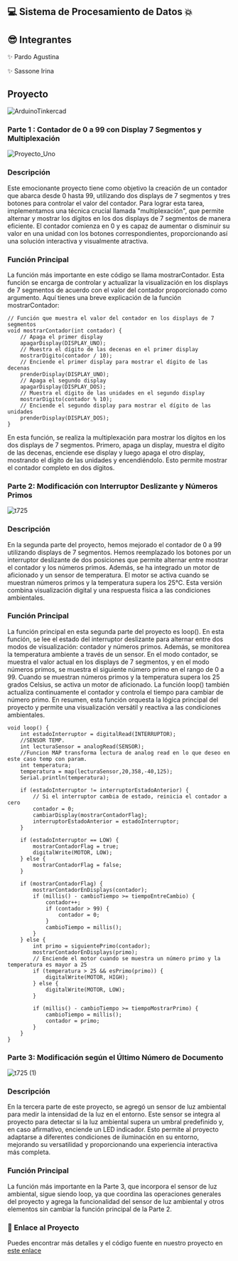 
##  💻 Sistema de Procesamiento de Datos 💥

## 😎 Integrantes
✨ Pardo Agustina

✨ Sassone Irina

## Proyecto
![ArduinoTinkercad](https://github.com/AGUSPARDO/ArduinoSPD/assets/123899891/45760a22-5013-42a8-b251-a19298c326d5)

### Parte 1 : Contador de 0 a 99 con Display 7 Segmentos y Multiplexación

![Proyecto_Uno](https://github.com/AGUSPARDO/ArduinoSPD/assets/123899891/b3328a50-715d-4280-a1e1-a76853524541)


### Descripción
Este emocionante proyecto tiene como objetivo la creación de un contador que abarca desde 0 hasta 99, utilizando dos displays de 7 segmentos y tres botones para controlar el valor del contador. Para lograr esta tarea, implementamos una técnica crucial llamada "multiplexación", que permite alternar y mostrar los dígitos en los dos displays de 7 segmentos de manera eficiente. El contador comienza en 0 y es capaz de aumentar o disminuir su valor en una unidad con los botones correspondientes, proporcionando así una solución interactiva y visualmente atractiva.

### Función Principal
La función más importante en este código se llama mostrarContador. Esta función se encarga de controlar y actualizar la visualización en los displays de 7 segmentos de acuerdo con el valor del contador proporcionado como argumento. Aquí tienes una breve explicación de la función mostrarContador:
```
// Función que muestra el valor del contador en los displays de 7 segmentos
void mostrarContador(int contador) {
    // Apaga el primer display
    apagarDisplay(DISPLAY_UNO); 
    // Muestra el dígito de las decenas en el primer display     
    mostrarDigito(contador / 10);    
    // Enciende el primer display para mostrar el dígito de las decenas
    prenderDisplay(DISPLAY_UNO);
    // Apaga el segundo display
    apagarDisplay(DISPLAY_DOS);    
    // Muestra el dígito de las unidades en el segundo display  
    mostrarDigito(contador % 10);    
    // Enciende el segundo display para mostrar el dígito de las unidades
    prenderDisplay(DISPLAY_DOS);      
}
```
En esta función, se realiza la multiplexación para mostrar los dígitos en los dos displays de 7 segmentos. Primero, apaga un display, muestra el dígito de las decenas, enciende ese display y luego apaga el otro display, mostrando el dígito de las unidades y encendiéndolo. Esto permite mostrar el contador completo en dos dígitos.

### Parte 2: Modificación con Interruptor Deslizante y Números Primos


![t725](https://github.com/AGUSPARDO/ArduinoSPD/assets/123899891/b44839dd-4ed4-407d-a5ba-10027037ac84)


### Descripción
En la segunda parte del proyecto, hemos mejorado el contador de 0 a 99 utilizando displays de 7 segmentos. Hemos reemplazado los botones por un interruptor deslizante de dos posiciones que permite alternar entre mostrar el contador y los números primos. Además, se ha integrado un motor de aficionado y un sensor de temperatura. El motor se activa cuando se muestran números primos y la temperatura supera los 25°C. Esta versión combina visualización digital y una respuesta física a las condiciones ambientales.

### Función Principal

La función principal en esta segunda parte del proyecto es loop(). En esta función, se lee el estado del interruptor deslizante para alternar entre dos modos de visualización: contador y números primos. Además, se monitorea la temperatura ambiente a través de un sensor. En el modo contador, se muestra el valor actual en los displays de 7 segmentos, y en el modo números primos, se muestra el siguiente número primo en el rango de 0 a 99. Cuando se muestran números primos y la temperatura supera los 25 grados Celsius, se activa un motor de aficionado. La función loop() también actualiza continuamente el contador y controla el tiempo para cambiar de número primo. En resumen, esta función orquesta la lógica principal del proyecto y permite una visualización versátil y reactiva a las condiciones ambientales.
```
void loop() {
    int estadoInterruptor = digitalRead(INTERRUPTOR);
    //SENSOR TEMP.
  	int lecturaSensor = analogRead(SENSOR);
  	//Funcion MAP transforma lectura de analog read en lo que deseo en este caso temp con param.
	int temperatura;
  	temperatura = map(lecturaSensor,20,358,-40,125);
  	Serial.println(temperatura);

    if (estadoInterruptor != interruptorEstadoAnterior) {
        // Si el interruptor cambia de estado, reinicia el contador a cero
        contador = 0;
        cambiarDisplay(mostrarContadorFlag);
        interruptorEstadoAnterior = estadoInterruptor;
    }

    if (estadoInterruptor == LOW) {
        mostrarContadorFlag = true;
      	digitalWrite(MOTOR, LOW);
    } else {
        mostrarContadorFlag = false;
    }

    if (mostrarContadorFlag) {
        mostrarContadorEnDisplays(contador);
        if (millis() - cambioTiempo >= tiempoEntreCambio) {
            contador++;
            if (contador > 99) {
                contador = 0;
            }
            cambioTiempo = millis();
        }
    } else {
        int primo = siguientePrimo(contador);
        mostrarContadorEnDisplays(primo);
        // Enciende el motor cuando se muestra un número primo y la temperatura es mayor a 25
        if (temperatura > 25 && esPrimo(primo)) {
            digitalWrite(MOTOR, HIGH);
        } else {
            digitalWrite(MOTOR, LOW);
        }

        if (millis() - cambioTiempo >= tiempoMostrarPrimo) {
            cambioTiempo = millis();
            contador = primo;
        }
    }
}
```


### Parte 3: Modificación según el Último Número de Documento

![t725 (1)](https://github.com/AGUSPARDO/ArduinoSPD/assets/123899891/73e045cb-2345-499a-b2c1-b41d756b061e)

### Descripción
En la tercera parte de este proyecto, se agregó un sensor de luz ambiental para medir la intensidad de la luz en el entorno. Este sensor se integra al proyecto para detectar si la luz ambiental supera un umbral predefinido y, en caso afirmativo, enciende un LED indicador. Esto permite al proyecto adaptarse a diferentes condiciones de iluminación en su entorno, mejorando su versatilidad y proporcionando una experiencia interactiva más completa.

### Función Principal
La función más importante en la Parte 3, que incorpora el sensor de luz ambiental, sigue siendo loop, ya que coordina las operaciones generales del proyecto y agrega la funcionalidad del sensor de luz ambiental y otros elementos sin cambiar la función principal de la Parte 2.




### 🤖 Enlace al Proyecto
Puedes encontrar más detalles y el código fuente en nuestro proyecto en [este enlace](https://www.tinkercad.com/things/0eTntFCBWut?sharecode=yzwHhfn_uPqiHSUPGH1Mm2tKrUIFOl7Cr3AhCLUSpms)
